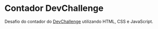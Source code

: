 # Contador DevChallenge
Desafio do contador do [DevChallenge](https://devchallenge.vercel.app/challenges/5ed6d70709347b1dbf411b37/details) utilizando HTML, CSS e JavaScript.
